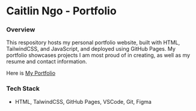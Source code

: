 # Caitlin Ngo - Portfolio

### Overview

This respository hosts my personal portfolio website, built with HTML, TailwindCSS, and JavaScript, and deployed using GitHub Pages. My portfolio showcases projects I am most proud of in creating, as well as my resume and contact information.

Here is [My Portfolio](https://caitlinngo.github.io/portfolio)

### Tech Stack
- HTML, TalwindCSS, GitHub Pages, VSCode, Git, Figma